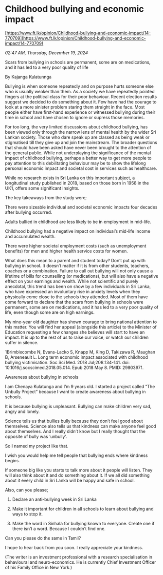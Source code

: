# Childhood bullying and economic impact

[https://www.ft.lk/opinion/Childhood-bullying-and-economic-impact/14-770709](https://www.ft.lk/opinion/Childhood-bullying-and-economic-impact/14-770709)

*02:47 AM, Thursday, December 19, 2024*

Scars from bullying in schools are permanent, some are on medications, and it has led to a very poor quality of life

By Kajanga Kulatunnga

Bullying is when someone repeatedly and on purpose hurts someone else who is usually weaker than them. As a society we have repeatedly pointed fingers at the political class for their poor behaviour. Recent election results suggest we decided to do something about it. Few have had the courage to look at a more sinister problem staring them straight in the face. Most people either have first-hand experience or witnessed bullying during their time in school and have chosen to ignore or supress those memories.

For too long, the very limited discussions about childhood bullying, has been viewed only through the narrow lens of mental health by the wider Sri Lankan society. Those who dare speak up are classed as being weak or stigmatised till they give up and join the mainstream. The broader questions that should have been asked have never been brought to the attention of the general public. While not underplaying the significance of the mental impact of childhood bullying, perhaps a better way to get more people to pay attention to this debilitating behaviour may be to show the lifelong personal economic impact and societal cost in services such as healthcare.

While no research exists in Sri Lanka on this important subject, a longitudinal study published in 2018, based on those born in 1958 in the UK1, offers some significant insights.

The key takeaways from the study were;

There were sizeable individual and societal economic impacts four decades after bullying occurred.

Adults bullied in childhood are less likely to be in employment in mid-life.

Childhood bullying had a negative impact on individual’s mid-life income and accumulated wealth.

There were higher societal employment costs (such as unemployment benefits) for men and higher health service costs for women.

What does this mean to a parent and student today? Don’t put up with bullying in school. It doesn’t matter if it is from other students, teachers, coaches or a combination. Failure to call out bullying will not only cause a lifetime of bills for counselling (or medications), but will also have a negative effect on your earnings and wealth. While not scientific and purely anecdotal, this trend has been on show by a few individuals in Sri Lanka, who have expressed an involuntary rise in anxiety levels when they physically come close to the schools they attended. Most of them have come forward to declare that the scars from bullying in schools were permanent, some are on medications, and it has led to a very poor quality of life, even though some are on high earnings.

My nine-year old daughter has shown courage to bring national attention to this matter. You will find her appeal (alongside this article) to the Minister of Education requesting a few changes she believes will start to have an impact. It is up to the rest of us to raise our voice, or watch our children suffer in silence.

1Brimblecombe N, Evans-Lacko S, Knapp M, King D, Takizawa R, Maughan B, Arseneault L. Long term economic impact associated with childhood bullying victimisation. Soc Sci Med. 2018 Jul;208:134-141. doi: 10.1016/j.socscimed.2018.05.014. Epub 2018 May 8. PMID: 29803971.

Awareness about bullying in schools

I am Chenaya Kulatunga and I’m 9 years old. I started a project called “The Unbully Project” because I want to create awareness about bullying in schools.

It is because bullying is unpleasant. Bullying can make children very sad, angry and lonely.

Science tells us that bullies bully because they don’t feel good about themselves. Science also tells us that kindness can make anyone feel good about themselves. And I really didn’t know but I really thought that the opposite of bully was ‘unbully’.

So I named my project like that.

I wish you would help me tell people that bullying ends where kindness begins.

If someone big like you starts to talk more about it people will listen. They will also think about it and do something about it. If we all did something about it every child in Sri Lanka will be happy and safe in school.

Also, can you please;

1. Declare an anti-bullying week in Sri Lanka

2. Make it important for children in all schools to learn about bullying and ways to stop it.

3. Make the word in Sinhala for bullying known to everyone. Create one if there isn’t a word. Because I couldn’t find one.

Can you please do the same in Tamil?

I hope to hear back from you soon. I really appreciate your kindness.

(The writer is an investment professional with a research specialisation in behavioural and neuro-economics. He is currently Chief Investment Officer of his Family Office in New York.)


